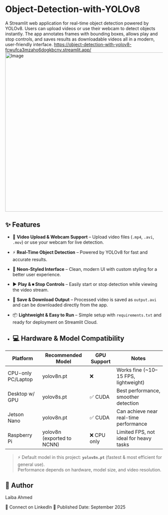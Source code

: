 # Object-Detection-with-YOLOv8
A Streamlit web application for real-time object detection powered by YOLOv8. Users can upload videos or use their webcam to detect objects instantly. The app annotates frames with bounding boxes, allows play and stop controls, and saves results as downloadable videos all in a modern, user-friendly interface.                          https://object-detection-with-yolov8-fcwufca3mzaho6dogkbcnv.streamlit.app/
<img width="839" height="508" alt="Image" src="https://github.com/user-attachments/assets/a7fcbaf6-6044-4e7d-a10d-9455bfd2e554" />
## ✨ Features

- 🎥 **Video Upload & Webcam Support** – Upload video files (`.mp4`, `.avi`, `.mov`) or use your webcam for live detection.  
- ⚡ **Real-Time Object Detection** – Powered by YOLOv8 for fast and accurate results.  
- 🎨 **Neon-Styled Interface** – Clean, modern UI with custom styling for a better user experience.  
- ▶️ **Play & ⏹ Stop Controls** – Easily start or stop detection while viewing the video stream.  
- 💾 **Save & Download Output** – Processed video is saved as `output.avi` and can be downloaded directly from the app.  
- 📦 **Lightweight & Easy to Run** – Simple setup with `requirements.txt` and ready for deployment on Streamlit Cloud.

- ## 💻 Hardware & Model Compatibility

| Platform       | Recommended Model | GPU Support | Notes                           |
|----------------|-------------------|-------------|---------------------------------|
| CPU-only PC/Laptop | yolov8n.pt        | ❌          | Works fine (~10–15 FPS, lightweight) |
| Desktop w/ GPU | yolov8s.pt        | ✅ CUDA     | Best performance, smoother detection |
| Jetson Nano    | yolov8n.pt        | ✅ CUDA     | Can achieve near real-time performance |
| Raspberry Pi   | yolov8n (exported to NCNN) | ❌ CPU only  | Limited FPS, not ideal for heavy tasks |

> ⚡ Default model in this project: **`yolov8n.pt`** (fastest & most efficient for general use).  
Performance depends on hardware, model size, and video resolution.

## 👤 Author

Laiba Ahmed

🔗 Connect on LinkedIn
📅 Published Date: September 2025
